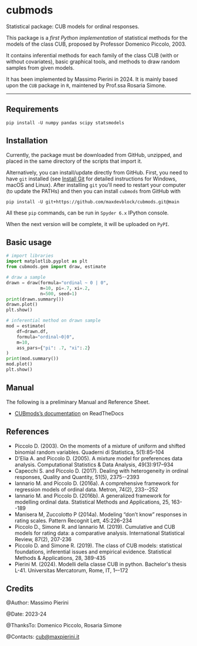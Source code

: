 # cubmods
Statistical package: CUB models for ordinal responses.

This package is a _first Python implementation_ of statistical methods for the models of the class CUB, proposed by Professor Domenico Piccolo, 2003.

It contains inferential methods for each family of the class CUB (with or without covariates), basic graphical tools, and methods to draw random samples from given models.

It has been implemented by Massimo Pierini in 2024. It is mainly based upon the `CUB` package in `R`, maintened by Prof.ssa Rosaria Simone.

***

## Requirements

```
pip install -U numpy pandas scipy statsmodels
```

## Installation

Currently, the package must be downloaded from GitHub, unzipped, and placed in the same directory of the scripts that import it. 

Alternatively, you can install/update directly from GitHub. First, you need to have `git` installed (see [Install Git](https://github.com/git-guides/install-git) for detailed instructions for Windows, macOS and Linux). After installing `git` you'll need to restart your computer (to update the PATHs) and then you can install `cubmods` from GitHub with

```
pip install -U git+https://github.com/maxdevblock/cubmods.git@main
```

All these `pip` commands, can be run in `Spyder 6.x` IPython console.

When the next version will be complete, it will be uploaded on `PyPI`.

## Basic usage
```Python
# import libraries
import matplotlib.pyplot as plt
from cubmods.gem import draw, estimate

# draw a sample
drawn = draw(formula="ordinal ~ 0 | 0",
             m=10, pi=.7, xi=.2,
             n=500, seed=1)
print(drawn.summary())
drawn.plot()
plt.show()

# inferential method on drawn sample
mod = estimate(
    df=drawn.df,
    formula="ordinal~0|0",
    m=10,
    ass_pars={"pi": .7, "xi":.2}
)
print(mod.summary())
mod.plot()
plt.show()
```

## Manual
The following is a preliminary Manual and Reference Sheet.

- [CUBmods’s documentation](https://cubmods.readthedocs.io/en/latest/) on ReadTheDocs

## References
  - Piccolo D. (2003). On the moments of a mixture of uniform and shifted binomial random variables. Quaderni di Statistica, 5(1):85–104
  - D'Elia A. and Piccolo D. (2005). A mixture model for preferences data analysis. Computational Statistics & Data Analysis, 49(3):917–934
  - Capecchi S. and Piccolo D. (2017). Dealing with heterogeneity in ordinal responses, Quality and Quantity, 51(5), 2375--2393
  - Iannario M. and Piccolo D. (2016a). A comprehensive framework for regression models of ordinal data. Metron, 74(2), 233--252
  - Iannario M. and Piccolo D. (2016b). A generalized framework for modelling ordinal data. Statistical Methods and Applications, 25, 163--189
  - Manisera M, Zuccolotto P (2014a). Modeling “don’t know” responses in rating scales. Pattern Recognit Lett, 45:226–234
  - Piccolo D., Simone R. and Iannario M. (2019). Cumulative and CUB models for rating data: a comparative analysis. International Statistical Review, 87(2), 207-236
  - Piccolo D. and Simone R. (2019). The class of CUB models: statistical foundations, inferential issues and empirical evidence. Statistical Methods & Applications, 28, 389-435
  - Pierini M. (2024). Modelli della classe CUB in python. Bachelor's thesis L-41. Universitas Mercatorum, Rome, IT, 1–-172

## Credits
@Author:      Massimo Pierini

@Date:        2023-24

@ThanksTo:    Domenico Piccolo, Rosaria Simone

@Contacts:    cub@maxpierini.it
